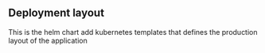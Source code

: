 ## Deployment layout
This is the helm chart add kubernetes templates that defines the production layout of the application
